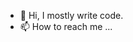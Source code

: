 - 👋 Hi, I mostly write code. 
- 📫 How to reach me ... 


<!---
albertejuku/albertejuku is a ✨ special ✨ repository because its `README.md` (this file) appears on your GitHub profile.
You can click the Preview link to take a look at your changes.
--->
